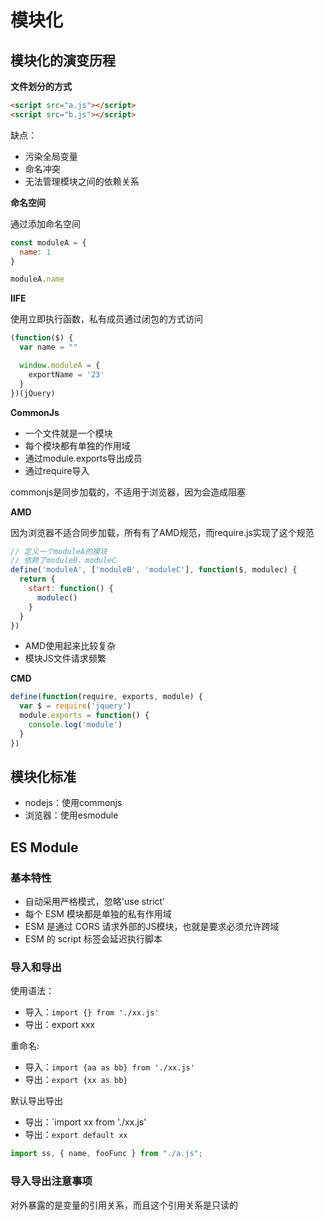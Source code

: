 # 模块化

## 模块化的演变历程

**文件划分的方式**

```html
<script src="a.js"></script>
<script src="b.js"></script>
```

缺点：
- 污染全局变量
- 命名冲突
- 无法管理模块之间的依赖关系

**命名空间**

通过添加命名空间

```js
const moduleA = {
  name: 1
}

moduleA.name
```

**IIFE**

使用立即执行函数，私有成员通过闭包的方式访问

```js
(function($) {
  var name = ""

  window.moduleA = {
    exportName = '23'
  }
})(jQuery)
```

**CommonJs**

- 一个文件就是一个模块
- 每个模块都有单独的作用域
- 通过module.exports导出成员
- 通过require导入

commonjs是同步加载的，不适用于浏览器，因为会造成阻塞

**AMD**

因为浏览器不适合同步加载，所有有了AMD规范，而require.js实现了这个规范

```js
// 定义一个moduleA的模块
// 依赖了moduleB，moduleC
define('moduleA', ['moduleB', 'moduleC'], function($, modulec) {
  return {
    start: function() {
      modulec()
    }
  }
})
```

- AMD使用起来比较复杂
- 模块JS文件请求频繁

**CMD**

```js
define(function(require, exports, module) {
  var $ = require('jquery')
  module.exports = function() {
    console.log('module')
  }
})
```

## 模块化标准

- nodejs：使用commonjs
- 浏览器：使用esmodule

## ES Module

### 基本特性

- 自动采用严格模式，忽略'use strict'
- 每个 ESM 模块都是单独的私有作用域
- ESM 是通过 CORS 请求外部的JS模块，也就是要求必须允许跨域
- ESM 的 script 标签会延迟执行脚本

### 导入和导出

使用语法：
- 导入：`import {} from './xx.js'`
- 导出：export xxx

重命名:
- 导入：`import {aa as bb} from './xx.js'`
- 导出：`export {xx as bb}`

默认导出导出
- 导出：`import xx from './xx.js'
- 导出：`export default xx`

```js
import ss, { name, fooFunc } from "./a.js";
```

### 导入导出注意事项

对外暴露的是变量的引用关系，而且这个引用关系是只读的
